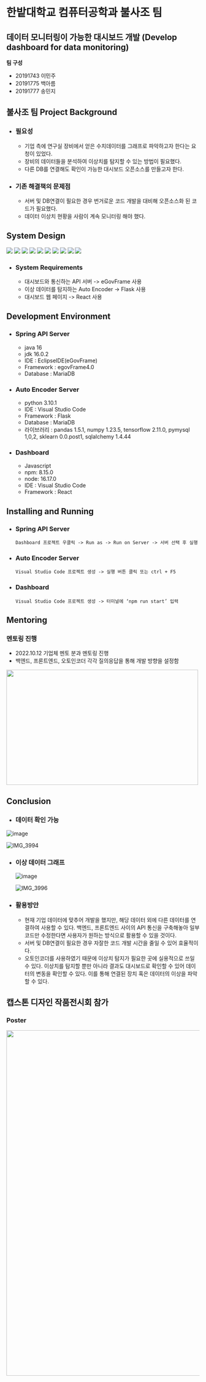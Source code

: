 # 한밭대학교 컴퓨터공학과 불사조 팀

## **데이터 모니터링이 가능한 대시보드 개발 (Develop dashboard for data monitoring)**

**팀 구성**

- 20191743 이민주
- 20191775 백아름
- 20191777 송민지

## 불사조 팀 Project Background

- ### 필요성

  - 기업 측에 연구실 장비에서 얻은 수치데이터를 그래프로 파악하고자 한다는 요청이 있었다. 
  - 장비의 데이터들을 분석하여 이상치를 탐지할 수 있는 방법이 필요했다.
  - 다른 DB를 연결해도 확인이 가능한 대시보드 오픈소스를 만들고자 한다.

- ### 기존 해결책의 문제점
  - 서버 및 DB연결이 필요한 경우 번거로운 코드 개발을 대비해 오픈소스화 된 코드가 필요했다.
  - 데이터 이상치 현황을 사람이 계속 모니터링 해야 했다.

## System Design

<div>
<img src="https://img.shields.io/badge/JAVA-007396?style=for-the-badge&logo=java&logoColor=white">
<img src="https://img.shields.io/badge/Spring-6DB33F?style=for-the-badge&logo=Spring&logoColor=white">
<img src="https://img.shields.io/badge/apache tomcat-F8DC75?style=for-the-badge&logo=apachetomcat&logoColor=white">
<img src="https://img.shields.io/badge/mariaDB-003545?style=for-the-badge&logo=mariaDB&logoColor=white">
<img src="https://img.shields.io/badge/html-E34F26?style=for-the-badge&logo=html5&logoColor=white">
<img src="https://img.shields.io/badge/css-1572B6?style=for-the-badge&logo=css3&logoColor=white">
<img src="https://img.shields.io/badge/Javascript-F7DF1E?style=for-the-badge&logo=Javascript&logoColor=white">
<img src="https://img.shields.io/badge/React-61DAFB?style=for-the-badge&logo=React&logoColor=white">
<img src="https://img.shields.io/badge/Python-3776AB?style=for-the-badge&logo=Python&logoColor=white">
<img src="https://img.shields.io/badge/Flask-000000?style=for-the-badge&logo=Flask&logoColor=white">
</div>

- ### System Requirements

  - 대시보드와 통신하는 API 서버 -> eGovFrame 사용
  - 이상 데이터를 탐지하는 Auto Encoder -> Flask 사용
  - 대시보드 웹 페이지 -> React 사용

## Development Environment
 - ### Spring API Server
   - java 16
   - jdk 16.0.2
   - IDE : EclipseIDE(eGovFrame)
   - Framework : egovFrame4.0
   - Database : MariaDB 
   
- ### Auto Encoder Server
   - python 3.10.1
   - IDE : Visual Studio Code
   - Framework : Flask
   - Database : MariaDB 
   - 라이브러리 : pandas 1.5.1, numpy 1.23.5, tensorflow 2.11.0, pymysql 1,0,2, sklearn 0.0.post1, sqlalchemy 1.4.44

- ### Dashboard
   - Javascript
   - npm: 8.15.0
   - node: 16.17.0
   - IDE : Visual Studio Code
   - Framework : React  


## Installing and Running

- ### Spring API Server

  `Dashboard 프로젝트 우클릭 -> Run as -> Run on Server -> 서버 선택 후 실행`

- ### Auto Encoder Server

  `Visual Studio Code 프로젝트 생성 -> 실행 버튼 클릭 또는 ctrl + F5`

- ### Dashboard
  `Visual Studio Code 프로젝트 생성 -> 터미널에 ‘npm run start’ 입력`
  
## Mentoring
### 멘토링 진행
   - 2022.10.12 기업체 멘토 분과 멘토링 진행
   - 백엔드, 프론트엔드, 오토인코더 각각 질의응답을 통해 개발 방향을 설정함
  
 <img src="https://user-images.githubusercontent.com/97873594/206093424-6b84135d-1f6d-4503-a9e0-f7b34e7a182f.PNG" width="500" height="300"/>

## Conclusion

- ### 데이터 확인 가능
![image](https://user-images.githubusercontent.com/69198709/205867843-c337b8d1-9699-432b-9336-930648cb2336.png)

![IMG_3994](https://user-images.githubusercontent.com/69198709/206104379-d124fac7-20fa-443a-a740-5e63e29957aa.GIF)

- ### 이상 데이터 그래프
  ![image](https://user-images.githubusercontent.com/69198709/205867904-d6b54a4d-4b70-4830-8c86-c195942fcc3d.png)
  
  ![IMG_3996](https://user-images.githubusercontent.com/69198709/206104374-b4fdce15-6277-4682-998f-8acac650ba50.GIF)
  
- ### 활용방안
  - 현재 기업 데이터에 맞추어 개발을 했지만, 해당 데이터 외에 다른 데이터를 연결하여 사용할 수 있다. 백엔드, 프론트엔드 사이의 API 통신을 구축해놓아 일부 코드만 수정한다면 사용자가 원하는 방식으로 활용할 수 있을 것이다.
  - 서버 및 DB연결이 필요한 경우 자잘한 코드 개발 시간을 줄일 수 있어 효율적이다.
  - 오토인코더를 사용하였기 때문에 이상치 탐지가 필요한 곳에 실용적으로 쓰일 수 있다. 이상치를 탐지할 뿐만 아니라 결과도 대시보드로 확인할 수 있어 데이터의 변동을 확인할 수 있다. 이를 통해 연결된 장치 혹은 데이터의 이상을 파악할 수 있다.
  
## 캡스톤 디자인 작품전시회 참가
  ### Poster
   
  <img src="https://user-images.githubusercontent.com/97873594/206093492-adff7dff-16fa-4709-9b61-aaa3442a59a9.jpg" width="600" height="900"/>
  
  
  
  
  
